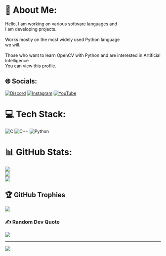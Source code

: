 # 💫 About Me:
Hello, I am working on various software languages ​​and<br>I am developing projects.<br><br>Works mostly on the most widely used Python language<br>we will.<br><br>Those who want to learn OpenCV with Python and are interested in Artificial Intelligence<br>You can view this profile.<br>


## 🌐 Socials:
[![Discord](https://img.shields.io/badge/Discord-%237289DA.svg?logo=discord&logoColor=white)](https://discord.gg/Taha.Arslan#5921) [![Instagram](https://img.shields.io/badge/Instagram-%23E4405F.svg?logo=Instagram&logoColor=white)](https://instagram.com/m.taha_54) [![YouTube](https://img.shields.io/badge/YouTube-%23FF0000.svg?logo=YouTube&logoColor=white)](https://youtube.com/@https://www.youtube.com/@Python..) 

# 💻 Tech Stack:
![C](https://img.shields.io/badge/c-%2300599C.svg?style=for-the-badge&logo=c&logoColor=white) ![C++](https://img.shields.io/badge/c++-%2300599C.svg?style=for-the-badge&logo=c%2B%2B&logoColor=white) ![Python](https://img.shields.io/badge/python-3670A0?style=for-the-badge&logo=python&logoColor=ffdd54)
# 📊 GitHub Stats:
![](https://github-readme-stats.vercel.app/api?username=Tahaarsln0&theme=dark&hide_border=false&include_all_commits=false&count_private=false)<br/>
![](https://github-readme-streak-stats.herokuapp.com/?user=Tahaarsln0&theme=dark&hide_border=false)<br/>
![](https://github-readme-stats.vercel.app/api/top-langs/?username=Tahaarsln0&theme=dark&hide_border=false&include_all_commits=false&count_private=false&layout=compact)

## 🏆 GitHub Trophies
![](https://github-profile-trophy.vercel.app/?username=Tahaarsln0&theme=onedark&no-frame=false&no-bg=true&margin-w=4)

### ✍️ Random Dev Quote
![](https://quotes-github-readme.vercel.app/api?type=horizontal&theme=radical)

---
[![](https://visitcount.itsvg.in/api?id=Tahaarsln0&icon=0&color=0)](https://visitcount.itsvg.in)

<!-- Proudly created with GPRM ( https://gprm.itsvg.in ) -->
